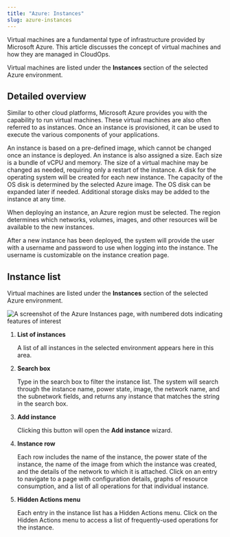 ```yaml
---
title: "Azure: Instances"
slug: azure-instances
---
```



Virtual machines are a fundamental type of infrastructure provided by Microsoft Azure. This article discusses the concept of virtual machines and how they are managed in CloudOps.

Virtual machines are listed under the **Instances** section of the selected Azure environment.

## Detailed overview

Similar to other cloud platforms, Microsoft Azure provides you with the capability to run virtual machines. These virtual machines are also often referred to as instances. Once an instance is provisioned, it can be used to execute the various components of your applications.

An instance is based on a pre-defined image, which cannot be changed once an instance is deployed. An instance is also assigned a size. Each size is a bundle of vCPU and memory. The size of a virtual machine may be changed as needed, requiring only a restart of the instance. A disk for the operating system will be created for each new instance. The capacity of the OS disk is determined by the selected Azure image. The OS disk can be expanded later if needed. Additional storage disks may be added to the instance at any time.

When deploying an instance, an Azure region must be selected. The region determines which networks, volumes, images, and other resources will be available to the new instances.

After a new instance has been deployed, the system will provide the user with a username and password to use when logging into the instance. The username is customizable on the instance creation page.

## Instance list

Virtual machines are listed under the **Instances** section of the selected Azure environment.

![A screenshot of the Azure Instances page, with numbered dots indicating features of interest](/assets/azure-instances-numdot.png)

1.  **List of instances**

    A list of all instances in the selected environment appears here in this area.

2.  **Search box**

    Type in the search box to filter the instance list. The system will search through the instance name, power state, image, the network name, and the subnetwork fields, and returns any instance that matches the string in the search box.

3.  **Add instance**

    Clicking this button will open the **Add instance** wizard.

4.  **Instance row**

    Each row includes the name of the instance, the power state of the instance, the name of the image from which the instance was created, and the details of the network to which it is attached. Click on an entry to navigate to a page with configuration details, graphs of resource consumption, and a list of all operations for that individual instance.

5.  **Hidden Actions menu**

    Each entry in the instance list has a Hidden Actions menu. Click on the Hidden Actions menu to access a list of frequently-used operations for the instance.


